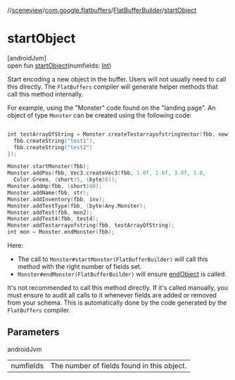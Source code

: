 //[sceneview](../../../index.md)/[com.google.flatbuffers](../index.md)/[FlatBufferBuilder](index.md)/[startObject](start-object.md)

# startObject

[androidJvm]\
open fun [startObject](start-object.md)(numfields: [Int](https://kotlinlang.org/api/latest/jvm/stdlib/kotlin/-int/index.html))

Start encoding a new object in the buffer. Users will not usually need to call this directly. The `FlatBuffers` compiler will generate helper methods that call this method internally. 

 For example, using the &quot;Monster&quot; code found on the &quot;landing page&quot;. An object of type `Monster` can be created using the following code: 

```kotlin

int testArrayOfString = Monster.createTestarrayofstringVector(fbb, new int[] {
  fbb.createString("test1"),
  fbb.createString("test2")
});

Monster.startMonster(fbb);
Monster.addPos(fbb, Vec3.createVec3(fbb, 1.0f, 2.0f, 3.0f, 3.0,
  Color.Green, (short)5, (byte)6));
Monster.addHp(fbb, (short)80);
Monster.addName(fbb, str);
Monster.addInventory(fbb, inv);
Monster.addTestType(fbb, (byte)Any.Monster);
Monster.addTest(fbb, mon2);
Monster.addTest4(fbb, test4);
Monster.addTestarrayofstring(fbb, testArrayOfString);
int mon = Monster.endMonster(fbb);

```

 Here: 

- The call to `Monster#startMonster(FlatBufferBuilder)` will call this method with the right number of fields set.
- `Monster#endMonster(FlatBufferBuilder)` will ensure [endObject](end-object.md) is called.

 It's not recommended to call this method directly. If it's called manually, you must ensure to audit all calls to it whenever fields are added or removed from your schema. This is automatically done by the code generated by the `FlatBuffers` compiler.

## Parameters

androidJvm

| | |
|---|---|
| numfields | The number of fields found in this object. |
